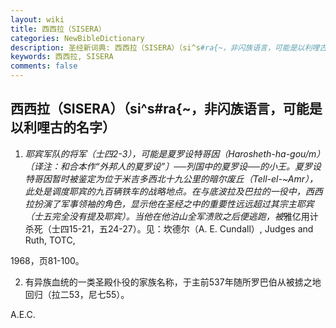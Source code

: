 ```yaml
---
layout: wiki
title: 西西拉（SISERA）
categories: NewBibleDictionary
description: 圣经新词典: 西西拉（SISERA）（si^s#ra{~，非闪族语言，可能是以利哩古的名字）
keywords: 西西拉, SISERA
comments: false
---
```


## 西西拉（SISERA）（si^s#ra{~，非闪族语言，可能是以利哩古的名字）

1. *耶宾军队的将军（士四2-3），可能是夏罗设特哥因（Harosheth-ha-gou/m）〔译注：和合本作“外邦人的夏罗设”〕──列国中的夏罗设──的小王。夏罗设特哥因暂时被鉴定为位于米吉多西北十九公里的暗尔废丘（Tell-el-~Amr），此处是调度耶宾的九百辆铁车的战略地点。在与底波拉及巴拉的一役中，西西拉扮演了军事领袖的角色，显示他在圣经之中的重要性远远超过其宗主耶宾（士五完全没有提及耶宾）。当他在他泊山全军溃败之后便逃跑，被*雅亿用计杀死（士四15-21，五24-27）。见：坎德尔（A. E. Cundall）, Judges and Ruth, TOTC,

1968，页81-100。

2. 有异族血统的一类圣殿仆役的家族名称，于主前537年随所罗巴伯从被掳之地回归（拉二53，尼七55）。

A.E.C.









